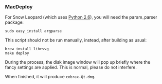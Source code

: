 ### MacDeploy ###

For Snow Leopard (which uses [Python 2.6](http://www.python.org/download/releases/2.6/)), you will need the param_parser package:

	sudo easy_install argparse

This script should not be run manually, instead, after building as usual:

    brew install librsvg
	make deploy

During the process, the disk image window will pop up briefly where the fancy
settings are applied. This is normal, please do not interfere.

When finished, it will produce `cobrax-Qt.dmg`.